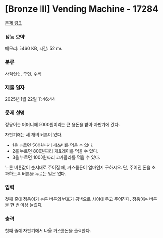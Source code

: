 # [Bronze III] Vending Machine - 17284 

[문제 링크](https://www.acmicpc.net/problem/17284) 

### 성능 요약

메모리: 5460 KB, 시간: 52 ms

### 분류

사칙연산, 구현, 수학

### 제출 일자

2025년 1월 22일 11:46:44

### 문제 설명

<p>정웅이는 어머니께 5000원이라는 큰 용돈을 받아 자판기에 갔다.</p>

<p>자판기에는 세 개의 버튼이 있다.</p>

<ul>
	<li>1을 누르면 500원짜리 레쓰비를 먹을 수 있다.</li>
	<li>2를 누르면 800원짜리 게토레이를 먹을 수 있다.</li>
	<li>3을 누르면 1000원짜리 코카콜라를 먹을 수 있다.</li>
</ul>

<p>누른 버튼값이 순서대로 주어질 때, 거스름돈이 얼마인지 구하시오. 단, 주어진 돈을 초과하도록 버튼을 누르는 일은 없다.</p>

### 입력 

 <p>첫째 줄에 정웅이가 누른 버튼의 번호가 공백으로 사이에 두고 주어진다. 정웅이는 버튼을 한 번 이상 눌렀다.</p>

### 출력 

 <p>첫째 줄에 자판기에서 나올 거스름돈을 출력한다.</p>

